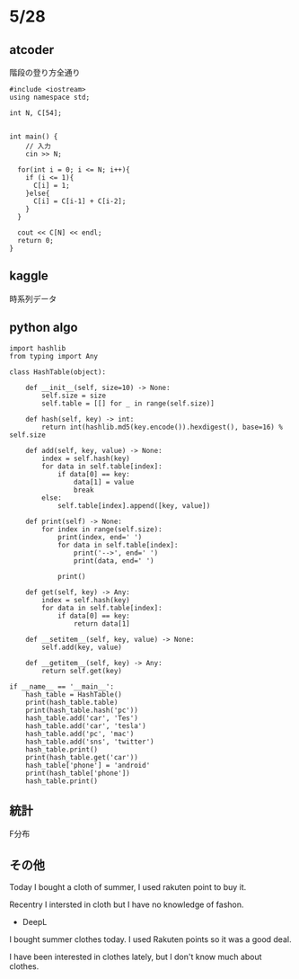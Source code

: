 # 5/28

## atcoder
階段の登り方全通り

```
#include <iostream>
using namespace std;

int N, C[54];


int main() {
	// 入力
	cin >> N;
	
  for(int i = 0; i <= N; i++){
    if (i <= 1){
      C[i] = 1;
    }else{
      C[i] = C[i-1] + C[i-2];
    }
  }
  
  cout << C[N] << endl;
  return 0;
}
```

## kaggle

時系列データ

## python algo

```
import hashlib
from typing import Any

class HashTable(object):

    def __init__(self, size=10) -> None:
        self.size = size
        self.table = [[] for _ in range(self.size)]

    def hash(self, key) -> int:
        return int(hashlib.md5(key.encode()).hexdigest(), base=16) % self.size

    def add(self, key, value) -> None:
        index = self.hash(key)
        for data in self.table[index]:
            if data[0] == key:
                data[1] = value
                break
        else:
            self.table[index].append([key, value])

    def print(self) -> None:
        for index in range(self.size):
            print(index, end=' ')
            for data in self.table[index]:
                print('-->', end=' ')
                print(data, end=' ')

            print()

    def get(self, key) -> Any:
        index = self.hash(key)
        for data in self.table[index]:
            if data[0] == key:
                return data[1]

    def __setitem__(self, key, value) -> None:
        self.add(key, value)

    def __getitem__(self, key) -> Any:
        return self.get(key)

if __name__ == '__main__':
    hash_table = HashTable()
    print(hash_table.table)
    print(hash_table.hash('pc'))
    hash_table.add('car', 'Tes')
    hash_table.add('car', 'tesla')
    hash_table.add('pc', 'mac')
    hash_table.add('sns', 'twitter')
    hash_table.print()
    print(hash_table.get('car'))
    hash_table['phone'] = 'android'
    print(hash_table['phone'])
    hash_table.print()
```

## 統計

F分布

## その他

Today I bought a cloth of summer, I used rakuten point to buy it.

Recentry I intersted in cloth but I have no knowledge of fashon.

- DeepL

I bought summer clothes today. I used Rakuten points so it was a good deal.

I have been interested in clothes lately, but I don't know much about clothes.
